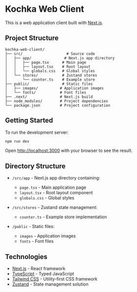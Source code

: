# Kochka Web Client

This is a web application client built with [Next.js](https://nextjs.org).

## Project Structure

```
kochka-web-client/
├── src/                    # Source code
│   ├── app/               # Next.js app directory
│   │   ├── page.tsx      # Main page
│   │   ├── layout.tsx    # Root layout
│   │   └── globals.css   # Global styles
│   └── stores/           # Zustand stores
│       └── counter.ts    # Example store
├── public/               # Static files
│   ├── images/          # Application images
│   └── fonts/           # Font files
├── .next/               # Next.js build
├── node_modules/        # Project dependencies
└── package.json         # Project configuration
```

## Getting Started

To run the development server:

```bash
npm run dev
```

Open [http://localhost:3000](http://localhost:3000) with your browser to see the result.

## Directory Structure

- `/src/app` - Next.js app directory containing:
  - `page.tsx` - Main application page
  - `layout.tsx` - Root layout component
  - `globals.css` - Global styles

- `/src/stores` - Zustand state management:
  - `counter.ts` - Example store implementation

- `/public` - Static files:
  - `images` - Application images
  - `fonts` - Font files

## Technologies

- [Next.js](https://nextjs.org) - React framework
- [TypeScript](https://www.typescriptlang.org) - Typed JavaScript
- [Tailwind CSS](https://tailwindcss.com) - Utility-first CSS framework
- [Zustand](https://zustand-demo.pmnd.rs) - State management solution


